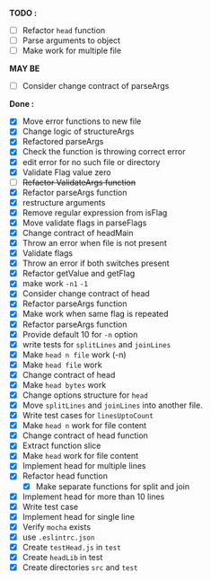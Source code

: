 **TODO :**
- [ ] Refactor `head` function
- [ ] Parse arguments to object
- [ ] Make work for multiple file
 
**MAY BE**
- [ ] Consider change contract of parseArgs

**Done :**
- [x] Move error functions to new file
- [x] Change logic of structureArgs
- [x] Refactored parseArgs 
- [x] Check the function is throwing correct error 
- [x] edit error for no such file or directory
- [x] Validate Flag value zero 
- [ ] ~~Refactor ValidateArgs function~~
- [x] Refactor parseArgs function
- [x] restructure arguments 
- [x] Remove  regular expression from isFlag
- [x] Move validate flags in parseFlags
- [x] Change contract of headMain
- [x] Throw an error when file is not present
- [x] Validate flags
- [x] Throw an error if both switches present
- [x] Refactor getValue and getFlag
- [x] make work `-n1` `-1`
- [x] Consider change contract of head
- [x] Refactor parseArgs function
- [x] Make work when same flag is repeated 
- [x] Refactor parseArgs function 
- [x] Provide default 10 for `-n` option
- [x] write tests for `splitLines` and `joinLines`
- [x] Make `head n file` work (-n)
- [x] Make `head file` work
- [x] Change contract of head
- [x] Make `head bytes` work
- [x] Change options structure for `head` 
- [x] Move `splitLines` and `joinLines` into another file.
- [x] Write test cases for `linesUptoCount`
- [x] Make `head n` work for file content
- [x] Change contract of head function
- [x] Extract function slice 
- [x] Make `head` work for file content
- [x] Implement head for multiple lines
- [x] Refactor head function
  - [x] Make separate functions for split and join
- [X] Implement head for more than 10 lines
- [x] Write test case
- [x] Implement head for single line
- [x] Verify `mocha` exists
- [x] use `.eslintrc.json`
- [x] Create `testHead.js` in `test`
- [x] Create `headLib` in test
- [x] Create directories `src` and `test`
